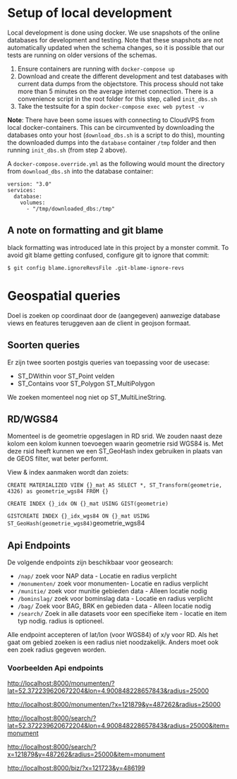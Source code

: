 # Setup of local development

Local development is done using docker. We use snapshots of the online databases for development and testing.
Note that these snapshots are not automatically updated when the schema changes, so it is possible that our
tests are running on older versions of the schemas.

1) Ensure containers are running with `docker-compose up`
2) Download and create the different development and test databases with current data dumps from the objectstore.
This process should not take more than 5 minutes on the average internet connection. There is a convenience script
in the root folder for this step, called `init_dbs.sh`
3) Take the testsuite for a spin `docker-compose exec web pytest -v`

**Note**: There have been some issues with connecting to CloudVPS from local docker-containers. This can be circumvented
by downloading the databases onto your host (`download_dbs.sh` is a script to do this), mounting the downloaded dumps into
the `database` container `/tmp` folder and then running `init_dbs.sh` (from step 2 above).

A `docker-compose.override.yml` as the following would mount the directory from `download_dbs.sh` into the database container:

```
version: "3.0"
services:
  database:
    volumes:
      - "/tmp/downloaded_dbs:/tmp"
```

## A note on formatting and git blame

black formatting was introduced late in this project by a monster commit.
To avoid git blame getting confused, configure git to ignore that commit:

`$ git config blame.ignoreRevsFile .git-blame-ignore-revs`

# Geospatial queries

Doel is zoeken op coordinaat door de (aangegeven) aanwezige database
views en features teruggeven aan de client in geojson formaat.

## Soorten queries
Er zijn twee soorten postgis queries van toepassing voor de usecase:

* ST_DWithin voor ST_Point velden
* ST_Contains voor ST_Polygon ST_MultiPolygon

We zoeken momenteel nog niet op ST_MultiLineString.

## RD/WGS84
Momenteel is de geometrie opgeslagen in RD srid. We zouden naast deze
kolom een kolom kunnen toevoegen waarin geometrie rsid WGS84 is. Met
deze rsid heeft kunnen we een ST_GeoHash index gebruiken in plaats van
de GEOS filter, wat beter performt.

View & index aanmaken wordt dan zoiets:

`CREATE MATERIALIZED VIEW {}_mat AS SELECT *, ST_Transform(geometrie,
4326) as geometrie_wgs84 FROM {}`

`CREATE INDEX {}_idx ON {}_mat USING GIST(geometrie)`

`GISTCREATE INDEX {}_idx_wgs84 ON {}_mat USING
ST_GeoHash(geometrie_wgs84)`geometrie_wgs84


## Api Endpoints

De volgende endpoints zijn beschikbaar voor geosearch:

- `/nap/` zoek voor NAP data - Locatie en radius verplicht
- `/monumenten/` zoek voor monumenten- Locatie en radius verplicht
- `/munitie/` zoek voor munitie gebieden data - Alleen locatie nodig
- `/bominslag/` zoek voor bominslag data - Locatie en radius verplicht
- `/bag/` Zoek voor BAG, BRK en gebieden data - Alleen locatie nodig
- `/search/` Zoek in alle datasets voor een specifieke item - locatie en item typ nodig. radius is optioneel.

Alle endpoint accepteren of lat/lon (voor WGS84) of x/y voor RD. Als het gaat om gebied zoeken is een radius niet noodzakelijk. Anders moet ook een zoek radius gegeven worden.

### Voorbeelden Api endpoints
<http://localhost:8000/monumenten/?lat=52.372239620672204&lon=4.900848228657843&radius=25000>

<http://localhost:8000/monumenten/?x=121879&y=487262&radius=25000>

<http://localhost:8000/search/?lat=52.372239620672204&lon=4.900848228657843&radius=25000&item=monument>

<http://localhost:8000/search/?x=121879&y=487262&radius=25000&item=monument>

<http://localhost:8000/biz/?x=121723&y=486199>

